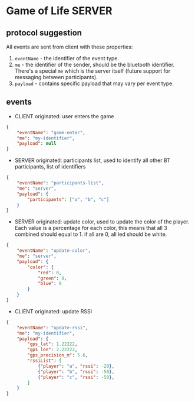 # Game of Life SERVER

## protocol suggestion

All events are sent from client with these properties:

1. `eventName` - the identifier of the event type.
2. `me` - the identifier of the sender, should be the bluetooth identifier. There's a special `me` which is the server itself (future support for messaging between participants).
3. `payload` - contains specific payload that may vary per event type.

## events

- CLIENT originated: user enters the game

```json
{
    "eventName": "game-enter",
    "me": "my-identifier",
    "payload": null
}
```

- SERVER originated: participants list, used to identify all other BT participants, list of identifiers

```json
{
    "eventName": "participants-list",
    "me": "server",
    "payload": {
        "participants": ["a", "b", "c"]
    }
}
```

- SERVER originated: update color, used to update the color of the player. Each value is a percentage for each color, this means that all 3 combined should equal to 1. if all are 0, all led should be white.

```json
{
    "eventName": "update-color",
    "me": "server",
    "payload": {
        "color": {
            "red": 0,
            "green": 0,
            "blue": 0
        }
    }
}
```

- CLIENT originated: update RSSI

```json
{
    "eventName": "update-rssi",
    "me": "my-identifier",
    "payload": {
        "gps_lat": 1.22222,
        "gps_lon": 2.22222,
        "gps_precision_m": 5.6,
        "rssiList": [
            {"player": "a", "rssi": -20},
            {"player": "b", "rssi": -50},
            {"player": "c", "rssi": -50},
        ]
    }
}
```

